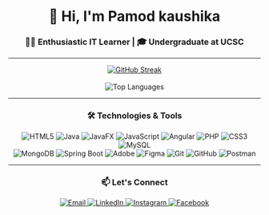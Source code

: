 <div align="center">
    <h1>👋 Hi, I'm Pamod kaushika</h1>
    <h3>👨‍💻 Enthusiastic IT Learner | 🎓 Undergraduate at UCSC</h3>
</div>

---

<div align="center">
<a href="https://git.io/streak-stats"><img src="https://github-readme-streak-stats.herokuapp.com?user=Pamod460&theme=transparent&type=png" alt="GitHub Streak" /></a>
    <br><br>
    <img src="https://github-readme-stats.vercel.app/api/top-langs/?username=Pamod460&theme=transparent&hide_border=false&layout=compact" alt="Top Languages" />
</div>

---

<div align="center">
    <h3>🛠️ Technologies & Tools</h3>
    <img src="https://img.shields.io/badge/html5-%23E34F26.svg?style=for-the-badge&logo=html5&logoColor=white" alt="HTML5">
    <img src="https://img.shields.io/badge/java-%23ED8B00.svg?style=for-the-badge&logo=openjdk&logoColor=white" alt="Java">
    <img src="https://img.shields.io/badge/javafx-%23007396.svg?style=for-the-badge&logo=java&logoColor=white" alt="JavaFX">
    <img src="https://img.shields.io/badge/javascript-%23323330.svg?style=for-the-badge&logo=javascript&logoColor=%23F7DF1E" alt="JavaScript">
    <img src="https://img.shields.io/badge/angular-%23DD0031.svg?style=for-the-badge&logo=angular&logoColor=white" alt="Angular">
    <img src="https://img.shields.io/badge/php-%23777BB4.svg?style=for-the-badge&logo=php&logoColor=white" alt="PHP">
    <img src="https://img.shields.io/badge/css3-%231572B6.svg?style=for-the-badge&logo=css3&logoColor=white" alt="CSS3">
    <img src="https://img.shields.io/badge/mysql-%234479A1.svg?style=for-the-badge&logo=mysql&logoColor=white" alt="MySQL">
    <br>
    <img src="https://img.shields.io/badge/mongodb-%234ea94b.svg?style=for-the-badge&logo=mongodb&logoColor=white" alt="MongoDB">
    <img src="https://img.shields.io/badge/springboot-%236DB33F.svg?style=for-the-badge&logo=spring&logoColor=white" alt="Spring Boot">
    <img src="https://img.shields.io/badge/adobe-%23FF0000.svg?style=for-the-badge&logo=adobe&logoColor=white" alt="Adobe">
    <img src="https://img.shields.io/badge/figma-%23F24E1E.svg?style=for-the-badge&logo=figma&logoColor=white" alt="Figma">
    <img src="https://img.shields.io/badge/git-%23F05033.svg?style=for-the-badge&logo=git&logoColor=white" alt="Git">
    <img src="https://img.shields.io/badge/github-%23121011.svg?style=for-the-badge&logo=github&logoColor=white" alt="GitHub">
    <img src="https://img.shields.io/badge/postman-%23FF6C37.svg?style=for-the-badge&logo=postman&logoColor=white" alt="Postman">
</div>

---

<div align="center">
    <h3>📫 Let's Connect</h3>
    <a href="mailto:pamodkaushika@gmail.com">
        <img src="https://img.shields.io/badge/Email-%23D14836.svg?style=for-the-badge&logo=gmail&logoColor=white" alt="Email">
    </a>
    <a href="https://www.linkedin.com/in/pamod-kaushika-861969217">
        <img src="https://img.shields.io/badge/LinkedIn-%230077B5.svg?style=for-the-badge&logo=linkedin&logoColor=white" alt="LinkedIn">
    </a>
    <a href="https://www.instagram.com/pamod_kaushika/">
        <img src="https://img.shields.io/badge/Instagram-%23E4405F.svg?style=for-the-badge&logo=instagram&logoColor=white" alt="Instagram">
    </a>
    <a href="https://www.facebook.com/pamod.kaushika.7">
        <img src="https://img.shields.io/badge/Facebook-%231877F2.svg?style=for-the-badge&logo=facebook&logoColor=white" alt="Facebook">
    </a>
</div>
